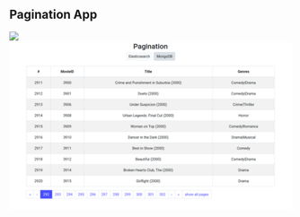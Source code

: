 ## Pagination App
![](src/assests/Peek%202020-04-19%2022-10.gif)
![](src/assests/Screenshot%20from%202020-04-19%2022-56-57.png)
